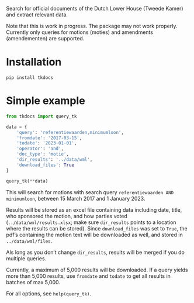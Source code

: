 Search for official documents of the Dutch Lower House (Tweede Kamer) and extract relevant data.

Note that this is work in progress. The package may not work properly. Currently only queries for motions (moties) and amendments (amendementen) are supported.

# Installation

`pip install tkdocs`

# Simple example

```python
from tkdocs import query_tk

data = {
    'query': 'referentiewaarden,minimumloon',
    'fromdate': '2017-03-15',
    'todate': '2023-01-01',
    'operator': 'and',
    'doc_type': 'motie',
    'dir_results': '../data/wml',
    'download_files': True
}

query_tk(**data)
```

This will search for motions with search query `referentiewaarden AND minimumloon`, between 15 March 2017 and 1 January 2023.

Results will be stored as an excel file containing data including date, title, who sponsored the motion, and how parties voted (`../data/wml/results.xlsx`; make sure `dir_results` points to a location where the results can be stored). Since `download_files` was set to `True`, the pdf’s containing the motion text will be downloaded as well, and stored in `../data/wml/files`.

Als long as you don’t change `dir_results`, results will be merged if you do multiple queries.

Currently, a maximum of 5,000 results will be downloaded. If a query yields more than 5,000 results, use `fromdate` and `todate` to get all results in batches of max 5,000.

For all options, see `help(query_tk)`.